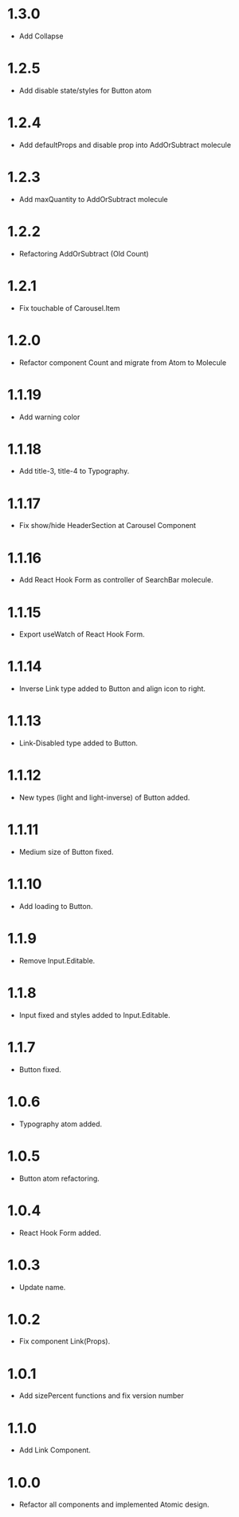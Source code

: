 # 1.3.0

- Add Collapse
# 1.2.5

- Add disable state/styles for Button atom

# 1.2.4

- Add defaultProps and disable prop into AddOrSubtract molecule

# 1.2.3

- Add maxQuantity to AddOrSubtract molecule

# 1.2.2

- Refactoring AddOrSubtract (Old Count)

# 1.2.1

- Fix touchable of Carousel.Item

# 1.2.0

- Refactor component Count and migrate from Atom to Molecule

# 1.1.19

- Add warning color

# 1.1.18

- Add title-3, title-4 to Typography.

# 1.1.17

- Fix show/hide HeaderSection at Carousel Component

# 1.1.16

- Add React Hook Form as controller of SearchBar molecule.

# 1.1.15

- Export useWatch of React Hook Form.

# 1.1.14

- Inverse Link type added to Button and align icon to right.

# 1.1.13

- Link-Disabled type added to Button.

# 1.1.12

- New types (light and light-inverse) of Button added.

# 1.1.11

- Medium size of Button fixed.

# 1.1.10

- Add loading to Button.

# 1.1.9

- Remove Input.Editable.

# 1.1.8

- Input fixed and styles added to Input.Editable.

# 1.1.7

- Button fixed.

# 1.0.6

- Typography atom added.

# 1.0.5

- Button atom refactoring.

# 1.0.4

- React Hook Form added.

# 1.0.3

- Update name.

# 1.0.2

- Fix component Link(Props).

# 1.0.1

- Add sizePercent functions and fix version number

# 1.1.0

- Add Link Component.

# 1.0.0

- Refactor all components and implemented Atomic design.
